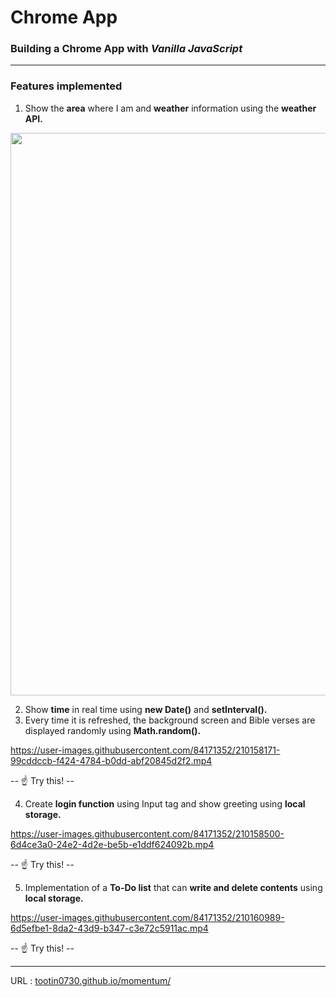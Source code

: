 # Chrome App
### Building a Chrome App with *Vanilla JavaScript*
___
### Features implemented

1. Show the **area** where I am and **weather** information using the **weather API.**
<img src="https://user-images.githubusercontent.com/84171352/210157840-bb5bfc6a-c2ad-4065-a559-b6fe28a04a5b.jpg" width="900">


2. Show **time** in real time using **new Date()** and **setInterval().**
3. Every time it is refreshed, the background screen and Bible verses are displayed randomly using **Math.random().**

https://user-images.githubusercontent.com/84171352/210158171-99cddccb-f424-4784-b0dd-abf20845d2f2.mp4
  

-- :point_up:   Try this! --


4. Create **login function** using Input tag and show greeting using **local storage.**

https://user-images.githubusercontent.com/84171352/210158500-6d4ce3a0-24e2-4d2e-be5b-e1ddf624092b.mp4

-- :point_up:   Try this! --


5. Implementation of a **To-Do list** that can **write and delete contents** using **local storage.**

https://user-images.githubusercontent.com/84171352/210160989-6d5efbe1-8da2-43d9-b347-c3e72c5911ac.mp4

-- :point_up:   Try this! --

___
URL : [tootin0730.github.io/momentum/](https://tootin0730.github.io/momentum/)
